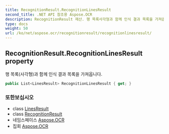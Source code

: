 ```yaml
---
title: RecognitionResult.RecognitionLinesResult
second_title: .NET API 참조용 Aspose.OCR
description: RecognitionResult 재산. 행 목록사각형과 함께 인식 결과 목록을 가져옵니다.
type: docs
weight: 50
url: /ko/net/aspose.ocr/recognitionresult/recognitionlinesresult/
---
```

## RecognitionResult.RecognitionLinesResult property

행 목록(사각형)과 함께 인식 결과 목록을 가져옵니다.

```csharp
public List<LinesResult> RecognitionLinesResult { get; }
```

### 또한보십시오

* class [LinesResult](../../recognitionresult.linesresult/)
* class [RecognitionResult](../)
* 네임스페이스 [Aspose.OCR](../../recognitionresult/)
* 집회 [Aspose.OCR](../../../)


